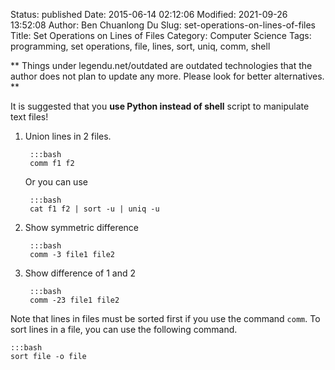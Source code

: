 Status: published
Date: 2015-06-14 02:12:06
Modified: 2021-09-26 13:52:08
Author: Ben Chuanlong Du
Slug: set-operations-on-lines-of-files
Title: Set Operations on Lines of Files
Category: Computer Science
Tags: programming, set operations, file, lines, sort, uniq, comm, shell

**
Things under legendu.net/outdated are outdated technologies 
that the author does not plan to update any more. 
Please look for better alternatives.
**

It is suggested that you **use Python instead of shell** script 
to manipulate text files!

1. Union lines in 2 files.

        :::bash
        comm f1 f2

    Or you can use

        :::bash
        cat f1 f2 | sort -u | uniq -u

2. Show symmetric difference 

        :::bash
        comm -3 file1 file2

3. Show difference of 1 and 2

        :::bash
        comm -23 file1 file2

Note that lines in files must be sorted first if you use the command `comm`.
To sort lines in a file, 
you can use the following command.

    :::bash
    sort file -o file

